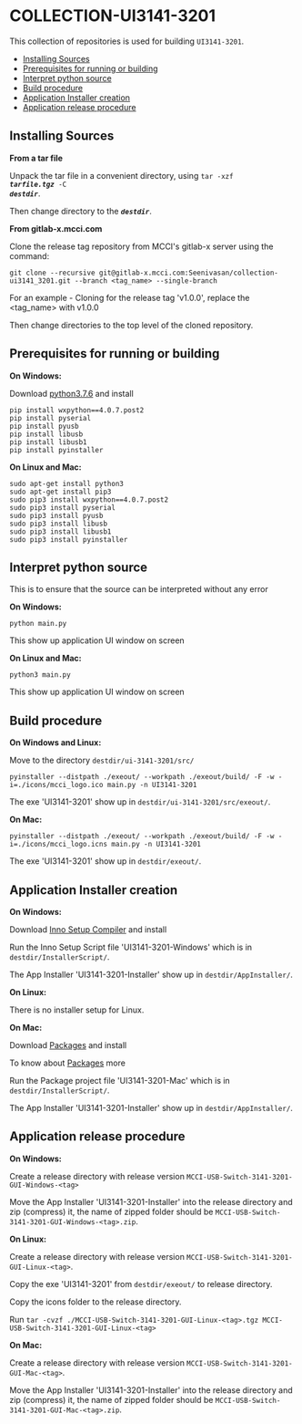 # COLLECTION-UI3141-3201

This collection of repositories is used for building `UI3141-3201`.
<!-- TOC depthFrom:2 updateOnSave:true -->

- [Installing Sources](#installing-sources)
- [Prerequisites for running or building](#prerequisites-for-running-or-building)
- [Interpret python source](#interpret-python-source)
- [Build procedure](#build-procedure)
- [Application Installer creation](#application-installer-creation)
- [Application release procedure](#application-release-procedure)

<!-- /TOC -->

## Installing Sources

<strong>From a tar file</strong>

Unpack the tar file in a convenient directory, using <code>tar -xzf <em><strong>tarfile.tgz</strong></em> -C <em><strong>destdir</strong></em></code>.

Then change directory to the <code><em><strong>destdir</strong></em></code>.

<strong>From gitlab-x.mcci.com</strong>

Clone the release tag repository from MCCI's gitlab-x server using the command:

```shell
git clone --recursive git@gitlab-x.mcci.com:Seenivasan/collection-ui3141_3201.git --branch <tag_name> --single-branch
```
For an example - Cloning for the release tag 'v1.0.0', replace the <tag_name> with v1.0.0 

Then change directories to the top level of the cloned repository.

## Prerequisites for running or building

<strong>On Windows:</strong>

Download [python3.7.6](https://www.python.org/downloads/release/python-376/) and install

```shell
pip install wxpython==4.0.7.post2
pip install pyserial
pip install pyusb
pip install libusb
pip install libusb1
pip install pyinstaller
```

<strong>On Linux and Mac:</strong>

```shell
sudo apt-get install python3
sudo apt-get install pip3
sudo pip3 install wxpython==4.0.7.post2
sudo pip3 install pyserial
sudo pip3 install pyusb
sudo pip3 install libusb
sudo pip3 install libusb1
sudo pip3 install pyinstaller
```

## Interpret python source

This is to ensure that the source can be interpreted without any error

<strong>On Windows:</strong>

```shell
python main.py
```

This show up application UI window on screen

<strong>On Linux and Mac:</strong>

```shell
python3 main.py
```

This show up application UI window on screen



## Build procedure

<strong>On Windows and Linux:</strong>

Move to the directory `destdir/ui-3141-3201/src/`

```shell
pyinstaller --distpath ./exeout/ --workpath ./exeout/build/ -F -w -i=./icons/mcci_logo.ico main.py -n UI3141-3201
```

The exe 'UI3141-3201' show up in `destdir/ui-3141-3201/src/exeout/`.

<strong>On Mac:</strong>

```shell
pyinstaller --distpath ./exeout/ --workpath ./exeout/build/ -F -w -i=./icons/mcci_logo.icns main.py -n UI3141-3201
```

The exe 'UI3141-3201' show up in `destdir/exeout/`.

## Application Installer creation

<strong>On Windows:</strong>

Download [Inno Setup Compiler](https://jrsoftware.org/isdl.php#stable) and install

Run the Inno Setup Script file 'UI3141-3201-Windows' which is in `destdir/InstallerScript/`.

The App Installer 'UI3141-3201-Installer' show up in `destdir/AppInstaller/`.



<strong>On Linux:</strong>

There is no installer setup for Linux.



<strong>On Mac:</strong>

Download [Packages](http://s.sudre.free.fr/Software/Packages/about.html) and install

To know about [Packages](https://www.techrepublic.com/article/how-to-repackage-os-x-apps-with-packages/) more

Run the Package project file 'UI3141-3201-Mac' which is in `destdir/InstallerScript/`.

The App Installer 'UI3141-3201-Installer' show up in `destdir/AppInstaller/`.


## Application release procedure

<strong>On Windows:</strong>

Create a release directory with release version `MCCI-USB-Switch-3141-3201-GUI-Windows-<tag>`

Move the App Installer 'UI3141-3201-Installer' into the release directory and zip (compress) it, 
the name of zipped folder should be  `MCCI-USB-Switch-3141-3201-GUI-Windows-<tag>.zip`.

<strong>On Linux:</strong>

Create a release directory with release version `MCCI-USB-Switch-3141-3201-GUI-Linux-<tag>`.

Copy the exe 'UI3141-3201' from `destdir/exeout/` to release directory.

Copy the icons folder to the release directory.

Run `tar -cvzf ./MCCI-USB-Switch-3141-3201-GUI-Linux-<tag>.tgz MCCI-USB-Switch-3141-3201-GUI-Linux-<tag>`

<strong>On Mac:</strong>

Create a release directory with release version `MCCI-USB-Switch-3141-3201-GUI-Mac-<tag>`.

Move the App Installer 'UI3141-3201-Installer' into the release directory and zip (compress) it, 
the name of zipped folder should be  `MCCI-USB-Switch-3141-3201-GUI-Mac-<tag>.zip`.


